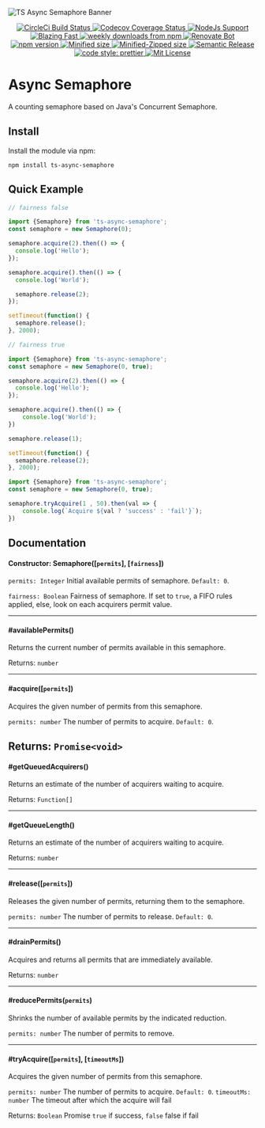 ![TS Async Semaphore Banner](https://repository-images.githubusercontent.com/174854938/43fd2380-7682-11e9-92bf-8d162736f579)

<p align="center">
  <a href="https://circleci.com/gh/skrtheboss/ts-async-semaphore">
    <img alt="CircleCi Build Status" src="https://img.shields.io/circleci/build/github/skrtheboss/ts-async-semaphore/master?token=abc123def456&style=flat-square&logo=CircleCi">
  </a>
  <a href="https://codecov.io/gh/prettier/prettier">
    <img alt="Codecov Coverage Status" src="https://img.shields.io/coveralls/github/skrtheboss/ts-async-semaphore/master?style=flat-square&logo=Coveralls">
  </a>
  <a href="https://nodejs.org/">
    <img alt="NodeJs Support" src="https://img.shields.io/node/v/ts-async-semaphore?style=flat-square&logo=Node.js">
  </a>
  <a href="https://twitter.com/acdlite/status/974390255393505280">
    <img alt="Blazing Fast" src="https://img.shields.io/badge/speed-blazing%20%F0%9F%94%A5-brightgreen.svg?style=flat-square">
  </a>
  <a href="https://www.npmjs.com/package/ts-async-semaphore">
    <img alt="weekly downloads from npm" src="https://img.shields.io/npm/dw/ts-async-semaphore.svg?style=flat-square">
  </a>
  <a href="https://renovatebot.com/">
    <img alt="Renovate Bot" src="https://img.shields.io/badge/renovate-enabled-brightgreen.svg?style=flat-square">
  </a>
  <br/>
  <a href="https://www.npmjs.org/package/ts-async-semaphore">
    <img alt="npm version" src="http://img.shields.io/npm/v/ts-async-semaphore.svg?style=flat-square&logo=npm">
  </a>
  <a href="https://bundlephobia.com/result?p=ts-async-semaphore@1.0.1">
    <img alt="Minified size" src="https://img.shields.io/bundlephobia/min/ts-async-semaphore?style=flat-square">
  </a>
  <a href="https://bundlephobia.com/result?p=ts-async-semaphore@1.0.1">
    <img alt="Minified-Zipped size" src="https://img.shields.io/bundlephobia/minzip/ts-async-semaphore?style=flat-square">
  </a>
  <a href="https://github.com/semantic-release/semantic-release">
    <img alt="Semantic Release" src="https://img.shields.io/badge/%20%20%F0%9F%93%A6%F0%9F%9A%80-semantic--release-blue.svg?style=flat-square">
  </a>
  <a href="https://github.com/prettier/prettier">
    <img alt="code style: prettier" src="https://img.shields.io/badge/code%20style-prettier-blue?style=flat-square&logo=Prettier">
  </a>
  <a href="https://github.com/skrtheboss/ts-async-semaphore/blob/master/LICENSE">
    <img alt="Mit License" src="https://img.shields.io/npm/l/ts-async-semaphore?color=blue&style=flat-square">
  </a>
</p>

# Async Semaphore

A counting semaphore based on Java's Concurrent Semaphore.

## Install

Install the module via npm:

    npm install ts-async-semaphore

## Quick Example

```typescript
// fairness false

import {Semaphore} from 'ts-async-semaphore';
const semaphore = new Semaphore(0);

semaphore.acquire(2).then(() => {
  console.log('Hello');
});

semaphore.acquire().then(() => {
  console.log('World');

  semaphore.release(2);
});

setTimeout(function() {
  semaphore.release();
}, 2000);

```

```typescript
// fairness true

import {Semaphore} from 'ts-async-semaphore';
const semaphore = new Semaphore(0, true);

semaphore.acquire(2).then(() => {
  console.log('Hello');
});

semaphore.acquire().then(() => {
    console.log('World');
})

semaphore.release(1);

setTimeout(function() {
  semaphore.release(2);
}, 2000);

```

```typescript
import {Semaphore} from 'ts-async-semaphore';
const semaphore = new Semaphore(0, true);

semaphore.tryAcquire(1 , 50).then(val => {
    console.log(`Acquire ${val ? 'success' : 'fail'}`);
})

```

## Documentation

#### Constructor: Semaphore([`permits`], [`fairness`])

`permits: Integer` Initial available permits of semaphore. `Default: 0`.

`fairness: Boolean` Fairness of semaphore. If set to `true`, a FIFO rules applied, else, look on each acquirers permit value.

---

#### #availablePermits()

Returns the current number of permits available in this semaphore.

Returns: `number`

---

#### #acquire([`permits`])

Acquires the given number of permits from this semaphore.

`permits: number` The number of permits to acquire. `Default: 0`.

Returns: `Promise<void>`
---

#### #getQueuedAcquirers()

Returns an estimate of the number of acquirers waiting to acquire.

Returns: `Function[]`

---

#### #getQueueLength()

Returns an estimate of the number of acquirers waiting to acquire.

Returns: `number`

---

#### #release([`permits`])

Releases the given number of permits, returning them to the semaphore.

`permits: number` The number of permits to release. `Default: 0`.

---

#### #drainPermits()

Acquires and returns all permits that are immediately available.

Returns: `number`

---

#### #reducePermits(`permits`)

Shrinks the number of available permits by the indicated reduction.

`permits: number` The number of permits to remove.

---

#### #tryAcquire([`permits`], [`timeoutMs`])

Acquires the given number of permits from this semaphore.

`permits: number` The number of permits to acquire. `Default: 0`.
`timeoutMs: number` The timeout after which the acquire will fail

Returns: `Boolean` Promise `true` if success, `false` false if fail

